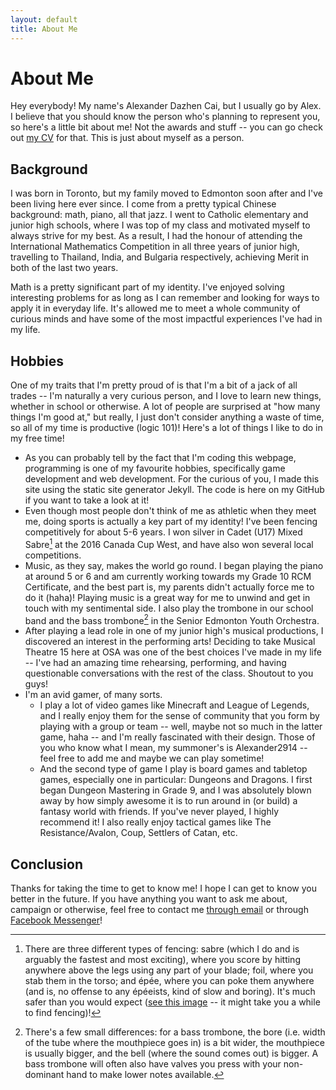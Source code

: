 ```yaml
---
layout: default
title: About Me
---
```

# About Me

Hey everybody! My name's Alexander Dazhen Cai, but I usually go by Alex. I believe that you should know the person who's planning to represent you, so here's a little bit about me! Not the awards and stuff -- you can go check out [my CV](/cv) for that. This is just about myself as a person.

## Background

I was born in Toronto, but my family moved to Edmonton soon after and I've been living here ever since. I come from a pretty typical Chinese background: math, piano, all that jazz. I went to Catholic elementary and junior high schools, where I was top of my class and motivated myself to always strive for my best. As a result, I had the honour of attending the International Mathematics Competition in all three years of junior high, travelling to Thailand, India, and Bulgaria respectively, achieving Merit in both of the last two years.

Math is a pretty significant part of my identity. I've enjoyed solving interesting problems for as long as I can remember and looking for ways to apply it in everyday life. It's allowed me to meet a whole community of curious minds and have some of the most impactful experiences I've had in my life. 

## Hobbies

One of my traits that I'm pretty proud of is that I'm a bit of a jack of all trades -- I'm naturally a very curious person, and I love to learn new things, whether in school or otherwise. A lot of people are surprised at "how many things I'm good at," but really, I just don't consider anything a waste of time, so all of my time is productive (logic 101)! Here's a lot of things I like to do in my free time!

- As you can probably tell by the fact that I'm coding this webpage, programming is one of my favourite hobbies, specifically game development and web development. For the curious of you, I made this site using the static site generator Jekyll. The code is here on my GitHub if you want to take a look at it! 
- Even though most people don't think of me as athletic when they meet me, doing sports is actually a key part of my identity! I've been fencing competitively for about 5-6 years. I won silver in Cadet (U17) Mixed Sabre[^1] at the 2016 Canada Cup West, and have also won several local competitions.
- Music, as they say, makes the world go round. I began playing the piano at around 5 or 6 and am currently working towards my Grade 10 RCM Certificate, and the best part is, my parents didn't actually force me to do it (haha)! Playing music is a great way for me to unwind and get in touch with my sentimental side. I also play the trombone in our school band and the bass trombone[^2] in the Senior Edmonton Youth Orchestra. 
- After playing a lead role in one of my junior high's musical productions, I discovered an interest in the performing arts! Deciding to take Musical Theatre 15 here at OSA was one of the best choices I've made in my life -- I've had an amazing time rehearsing, performing, and having questionable conversations with the rest of the class. Shoutout to you guys!
- I'm an avid gamer, of many sorts.
	- I play a lot of video games like Minecraft and League of Legends, and I really enjoy them for the sense of community that you form by playing with a group or team -- well, maybe not so much in the latter game, haha -- and I'm really fascinated with their design. Those of you who know what I mean, my summoner's is Alexander2914 -- feel free to add me and maybe we can play sometime!
	- And the second type of game I play is board games and tabletop games, especially one in particular: Dungeons and Dragons. I first began Dungeon Mastering in Grade 9, and I was absolutely blown away by how simply awesome it is to run around in (or build) a fantasy world with friends. If you've never played, I highly recommend it! I also really enjoy tactical games like The Resistance/Avalon, Coup, Settlers of Catan, etc.

## Conclusion

Thanks for taking the time to get to know me! I hope I can get to know you better in the future. If you have anything you want to ask me about, campaign or otherwise, feel free to contact me [through email](mailto:a.cai6@share.epsb.ca) or through [Facebook Messenger](https://www.messenger.com/t/AlexCaiForComms)!

[^1]: There are three different types of fencing: sabre (which I do and is arguably the fastest and most exciting), where you score by hitting anywhere above the legs using any part of your blade; foil, where you stab them in the torso; and épée, where you can poke them anywhere (and is, no offense to any épéeists, kind of slow and boring). It's much safer than you would expect ([see this image](/assets/sports-injuries.jpg) -- it might take you a while to find fencing)!
[^2]: There's a few small differences: for a bass trombone, the bore (i.e. width of the tube where the mouthpiece goes in) is a bit wider, the mouthpiece is usually bigger, and the bell (where the sound comes out) is bigger. A bass trombone will often also have valves you press with your non-dominant hand to make lower notes available.
